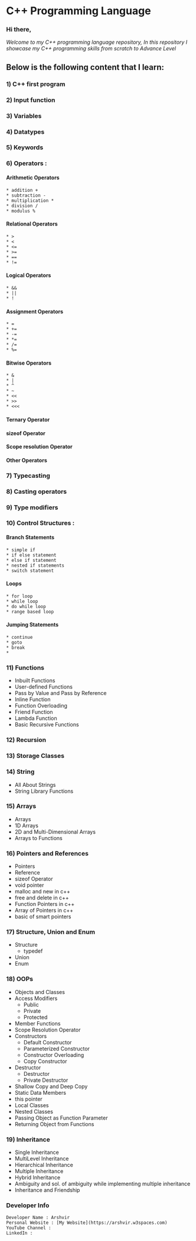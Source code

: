 # C++ Programming Language
### Hi there, 
*Welcome to my C++ programming language repository, In this repository I showcase my C++ programming skills from scratch to Advance Level*

## Below is the following content that I learn:
### 1) C++ first program
### 2) Input function
### 3) Variables
### 4) Datatypes
### 5) Keywords
### 6) Operators :
  #### Arithmetic Operators
    * addition +
    * subtraction -
    * multiplication *
    * division /
    * modulus %
  #### Relational Operators 
    * >
    * <
    * <=
    * >=
    * ==
    * !=
  #### Logical Operators
    * &&
    * ||
    * !
  #### Assignment Operators
    * =
    * +=
    * -=
    * *=
    * /=
    * %=
  #### Bitwise Operators
    * &
    * |
    * ^
    * ~
    * <<
    * >>
    * <<<
  #### Ternary Operator
  #### sizeof Operator
  #### Scope resolution Operator
  #### Other Operators
### 7) Typecasting
### 8) Casting operators
### 9) Type modifiers
### 10) Control Structures :
  #### Branch Statements
    * simple if
    * if else statement
    * else if statement
    * nested if statements
    * switch statement
  #### Loops
    * for loop
    * while loop
    * do while loop
    * range based loop
  #### Jumping Statements
    * continue
    * goto
    * break
    *
### 11) Functions
 * Inbuilt Functions
 * User-defined Functions
 * Pass by Value and Pass by Reference
 * Inline Function
 * Function Overloading 
 * Friend Function
 * Lambda Function
 * Basic Recursive Functions
### 12) Recursion
### 13) Storage Classes
### 14) String
 * All About Strings
 * String Library Functions
### 15) Arrays
 * Arrays
 * 1D Arrays
 * 2D and Multi-Dimensional Arrays
 * Arrays to Functions
### 16) Pointers and References
 * Pointers
 * Reference
 * sizeof Operator
 * void pointer
 * malloc and new in c++
 * free and delete in c++
 * Function Pointers in c++
 * Array of Pointers in c++
 * basic of smart pointers
### 17) Structure, Union and Enum
 * Structure
   * typedef
 * Union
 * Enum
### 18) OOPs
 * Objects and Classes
 * Access Modifiers
    * Public
    * Private 
    * Protected
 * Member Functions
 * Scope Resolution Operator
 * Constructors
    * Default Constructor
    * Parameterized Constructor
    * Constructor Overloading
    * Copy Constructor
 * Destructor
    * Destructor
    * Private Destructor
 * Shallow Copy and Deep Copy
 * Static Data Members
 * this pointer
 * Local Classes
 * Nested Classes
 * Passing Object as Function Parameter
 * Returning Object from Functions
### 19) Inheritance
 * Single Inheritance
 * MultiLevel Inheritance
 * Hierarchical Inheritance
 * Multiple Inheritance
 * Hybrid Inheritance
 * Ambiguity and sol. of ambiguity while implementing multiple inheritance
 * Inheritance and Friendship


### Developer Info
    Developer Name : Arshvir
    Personal Website : [My Website](https://arshvir.w3spaces.com)
    YouTube Channel : 
    LinkedIn :
